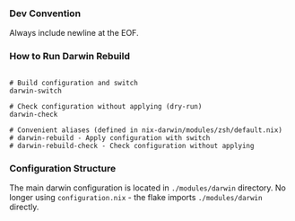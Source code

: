 ### Dev Convention
Always include newline at the EOF.

### How to Run Darwin Rebuild
```shell

# Build configuration and switch
darwin-switch

# Check configuration without applying (dry-run)
darwin-check

# Convenient aliases (defined in nix-darwin/modules/zsh/default.nix)
# darwin-rebuild - Apply configuration with switch
# darwin-rebuild-check - Check configuration without applying
```

### Configuration Structure
The main darwin configuration is located in `./modules/darwin` directory.
No longer using `configuration.nix` - the flake imports `./modules/darwin` directly.
